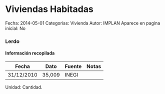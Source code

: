 Viviendas Habitadas
=====

Fecha: 2014-05-01
Categorías: Vivienda
Autor: IMPLAN
Aparece en pagina inicial: No

### Lerdo

<!-- break -->

#### Información recopilada

<table class="table table-hover table-bordered matriz">
  <thead>
    <tr><th>Fecha</th><th>Dato</th><th>Fuente</th><th>Notas</th></tr>
  </thead>
  <tbody>
    <tr><td class="centrado">31/12/2010</td><td class="derecha">35,009</td><td>INEGI</td><td></td></tr>
  </tbody>
</table>

Unidad: Cantidad.
